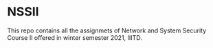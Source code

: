 # NSSII
This repo contains all the assignmets of Network and System Security Course II offered in winter semester 2021, IIITD.
